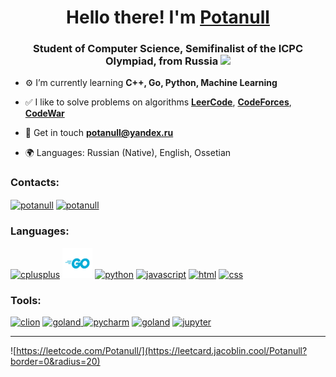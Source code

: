 <h1  align="center"> Hello there! I'm <a  href="https://leetcode.com/Potanull/">Potanull</a> </h1>


<h3  align="center"> Student of Computer Science, Semifinalist of the ICPC Olympiad, from Russia <img src="https://img.icons8.com/external-justicon-flat-justicon/24/undefined/external-russia-countrys-flags-justicon-flat-justicon.png"  height="18"/></h3>

- ⚙️ I’m currently learning **C++, Go, Python, Machine Learning**

- ✅ I like to solve problems on algorithms [**LeerCode**](https://leetcode.com/Potanull/), [**CodeForces**](https://codeforces.com/profile/Onigatari), [**CodeWar**](https://www.codewars.com/users/Potanull)

- 📄 Get in touch **[potanull@yandex.ru](mailto:potanull@yandex.ru)**

- 🌍 Languages: Russian (Native), English, Ossetian

### Contacts:

<p  align="left">

<a  href="https://vk.com/potanull"  target="blank"><img  align="center"  src="https://img.icons8.com/fluency/48/undefined/vk-circled.png"  alt="potanull"  height="48"  width="48"/></a>
<a  href="https://t.me/Onigatari"  target="blank"><img  align="center"  src="https://img.icons8.com/fluency/48/undefined/telegram-app.png"  alt="potanull"  height="48"  width="48" /></a> 

</p>

### Languages:

<p align="left">

<a href="https://en.cppreference.com/w/cpp"> <img src="https://img.icons8.com/color/48/undefined/c-plus-plus-logo.png" alt="cplusplus" width="48" height="48"/></a>
<a href="https://go.dev/doc/"> <img src="https://github.com/Onigatari/Onigatari/blob/master/icons/Go-Logo_Blue.svg" alt="golang" width="48" height="48"/></a>
<a href="https://www.python.org/doc/"> <img src="https://img.icons8.com/color/48/undefined/python--v1.png" alt="python" width="48" height="48"/></a>
<a href="https://en.wikipedia.org/wiki/JavaScript"> <img src="https://img.icons8.com/fluency/48/000000/javascript.png" alt="javascript" width="48" height="48"/></a>
<a href="https://developer.mozilla.org/en-US/docs/Web/HTML"> <img src="https://img.icons8.com/color/48/undefined/html-5--v1.png" alt="html" width="48" height="48"/></a>
<a href="https://developer.mozilla.org/en-US/docs/Web/CSS"> <img src="https://img.icons8.com/color/48/undefined/css3.png" alt="css" width="48" height="48"/></a>

</p>

### Tools:

<p align="left">
  
<a href="https://www.jetbrains.com/clion/"> <img src="https://github.com/Potanull/Potanull/blob/master/icons/IntelliJ_CLion.png" alt="clion" width="48" height="48"/></a>
<a href="https://www.jetbrains.com/go/"> <img src="https://github.com/Potanull/Potanull/blob/master/icons/IntelliJ_GoLand.png" alt="goland" width="48" height="48"/>
<a href="https://www.jetbrains.com/pycharm/"> <img src="https://github.com/Potanull/Potanull/blob/master/icons/IntelliJ_PyCharm.png" alt="pycharm" width="48" height="48"/></a>
<a href="https://code.visualstudio.com/"> <img src="https://github.com/Potanull/Potanull/blob/master/icons/Microsoft_Visual_Studio_Code.png" alt="goland" width="48" height="48"/></a>
<a href="https://jupyter.org/"> <img src="https://github.com/Potanull/Potanull/blob/master/icons/Jupyter.png" alt="jupyter" width="48" height="48"/></a>

</p>

---
  
![https://leetcode.com/Potanull/](https://leetcard.jacoblin.cool/Potanull?border=0&radius=20)

